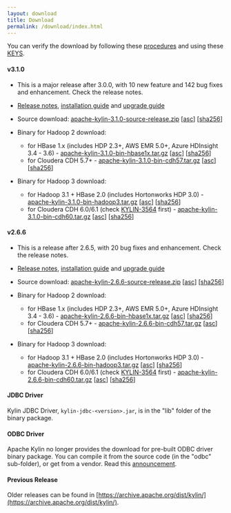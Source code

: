 ```yaml
---
layout: download
title: Download
permalink: /download/index.html
---
```


You can verify the download by following these [procedures](https://www.apache.org/info/verification.html) and using these [KEYS](https://www.apache.org/dist/kylin/KEYS).

#### v3.1.0
- This is a major release after 3.0.0, with 10 new feature and 142 bug fixes and enhancement. Check the release notes.
- [Release notes](/docs/release_notes.html), [installation guide](/docs/install/index.html) and [upgrade guide](/docs/howto/howto_upgrade.html)
- Source download: [apache-kylin-3.1.0-source-release.zip](https://www.apache.org/dyn/closer.cgi/kylin/apache-kylin-3.1.0/apache-kylin-3.1.0-source-release.zip) \[[asc](https://www.apache.org/dist/kylin/apache-kylin-3.1.0/apache-kylin-3.1.0-source-release.zip.asc)\] \[[sha256](https://www.apache.org/dist/kylin/apache-kylin-3.1.0/apache-kylin-3.1.0-source-release.zip.sha256)\]
- Binary for Hadoop 2 download:
  - for HBase 1.x (includes HDP 2.3+, AWS EMR 5.0+, Azure HDInsight 3.4 - 3.6) - [apache-kylin-3.1.0-bin-hbase1x.tar.gz](https://www.apache.org/dyn/closer.cgi/kylin/apache-kylin-3.1.0/apache-kylin-3.1.0-bin-hbase1x.tar.gz) \[[asc](https://www.apache.org/dist/kylin/apache-kylin-3.1.0/apache-kylin-3.1.0-bin-hbase1x.tar.gz.asc)\] \[[sha256](https://www.apache.org/dist/kylin/apache-kylin-3.1.0/apache-kylin-3.1.0-bin-hbase1x.tar.gz.sha256)\]
  - for Cloudera CDH 5.7+ - [apache-kylin-3.1.0-bin-cdh57.tar.gz](https://www.apache.org/dyn/closer.cgi/kylin/apache-kylin-3.1.0/apache-kylin-3.1.0-bin-cdh57.tar.gz) \[[asc](https://www.apache.org/dist/kylin/apache-kylin-3.1.0/apache-kylin-3.1.0-bin-cdh57.tar.gz.asc)\] \[[sha256](https://www.apache.org/dist/kylin/apache-kylin-3.1.0/apache-kylin-3.1.0-bin-cdh57.tar.gz.sha256)\]

- Binary for Hadoop 3 download:
  - for Hadoop 3.1 + HBase 2.0 (includes Hortonworks HDP 3.0) - [apache-kylin-3.1.0-bin-hadoop3.tar.gz](https://www.apache.org/dyn/closer.cgi/kylin/apache-kylin-3.1.0/apache-kylin-3.1.0-bin-hadoop3.tar.gz) \[[asc](https://www.apache.org/dist/kylin/apache-kylin-3.1.0/apache-kylin-3.1.0-bin-hadoop3.tar.gz.asc)\] \[[sha256](https://www.apache.org/dist/kylin/apache-kylin-3.1.0/apache-kylin-3.1.0-bin-hadoop3.tar.gz.sha256)\]
  - for Cloudera CDH 6.0/6.1 (check [KYLIN-3564](https://issues.apache.org/jira/browse/KYLIN-3564) first) - [apache-kylin-3.1.0-bin-cdh60.tar.gz](https://www.apache.org/dyn/closer.cgi/kylin/apache-kylin-3.1.0/apache-kylin-3.1.0-bin-cdh60.tar.gz) \[[asc](https://www.apache.org/dist/kylin/apache-kylin-3.1.0/apache-kylin-3.1.0-bin-cdh60.tar.gz.asc)\] \[[sha256](https://www.apache.org/dist/kylin/apache-kylin-3.1.0/apache-kylin-3.1.0-bin-cdh60.tar.gz.sha256)\]

#### v2.6.6
- This is a release after 2.6.5, with 20 bug fixes and enhancement. Check the release notes.
- [Release notes](/docs/release_notes.html), [installation guide](/docs/install/index.html) and [upgrade guide](/docs/howto/howto_upgrade.html)
- Source download: [apache-kylin-2.6.6-source-release.zip](https://www.apache.org/dyn/closer.cgi/kylin/apache-kylin-2.6.6/apache-kylin-2.6.6-source-release.zip) \[[asc](https://www.apache.org/dist/kylin/apache-kylin-2.6.6/apache-kylin-2.6.6-source-release.zip.asc)\] \[[sha256](https://www.apache.org/dist/kylin/apache-kylin-2.6.6/apache-kylin-2.6.6-source-release.zip.sha256)\]
- Binary for Hadoop 2 download:
  - for HBase 1.x (includes HDP 2.3+, AWS EMR 5.0+, Azure HDInsight 3.4 - 3.6) - [apache-kylin-2.6.6-bin-hbase1x.tar.gz](https://www.apache.org/dyn/closer.cgi/kylin/apache-kylin-2.6.6/apache-kylin-2.6.6-bin-hbase1x.tar.gz) \[[asc](https://www.apache.org/dist/kylin/apache-kylin-2.6.6/apache-kylin-2.6.6-bin-hbase1x.tar.gz.asc)\] \[[sha256](https://www.apache.org/dist/kylin/apache-kylin-2.6.6/apache-kylin-2.6.6-bin-hbase1x.tar.gz.sha256)\]
  - for Cloudera CDH 5.7+ - [apache-kylin-2.6.6-bin-cdh57.tar.gz](https://www.apache.org/dyn/closer.cgi/kylin/apache-kylin-2.6.6/apache-kylin-2.6.6-bin-cdh57.tar.gz) \[[asc](https://www.apache.org/dist/kylin/apache-kylin-2.6.6/apache-kylin-2.6.6-bin-cdh57.tar.gz.asc)\] \[[sha256](https://www.apache.org/dist/kylin/apache-kylin-2.6.6/apache-kylin-2.6.6-bin-cdh57.tar.gz.sha256)\]

- Binary for Hadoop 3 download:
  - for Hadoop 3.1 + HBase 2.0 (includes Hortonworks HDP 3.0) - [apache-kylin-2.6.6-bin-hadoop3.tar.gz](https://www.apache.org/dyn/closer.cgi/kylin/apache-kylin-2.6.6/apache-kylin-2.6.6-bin-hadoop3.tar.gz) \[[asc](https://www.apache.org/dist/kylin/apache-kylin-2.6.6/apache-kylin-2.6.6-bin-hadoop3.tar.gz.asc)\] \[[sha256](https://www.apache.org/dist/kylin/apache-kylin-2.6.6/apache-kylin-2.6.6-bin-hadoop3.tar.gz.sha256)\]
  - for Cloudera CDH 6.0/6.1 (check [KYLIN-3564](https://issues.apache.org/jira/browse/KYLIN-3564) first) - [apache-kylin-2.6.6-bin-cdh60.tar.gz](https://www.apache.org/dyn/closer.cgi/kylin/apache-kylin-2.6.6/apache-kylin-2.6.6-bin-cdh60.tar.gz) \[[asc](https://www.apache.org/dist/kylin/apache-kylin-2.6.6/apache-kylin-2.6.6-bin-cdh60.tar.gz.asc)\] \[[sha256](https://www.apache.org/dist/kylin/apache-kylin-2.6.6/apache-kylin-2.6.6-bin-cdh60.tar.gz.sha256)\]

#### JDBC Driver

Kylin JDBC Driver, `kylin-jdbc-<version>.jar`, is in the "lib" folder of the binary package.

#### ODBC Driver

Apache Kylin no longer provides the download for pre-built ODBC driver binary package. You can compile it from the source code (in the "odbc" sub-folder), or get from a vendor. Read this [announcement](http://apache-kylin.74782.x6.nabble.com/Kylin-ODBC-driver-is-removed-from-download-page-td12928.html).

#### Previous Release

Older releases can be found in [https://archive.apache.org/dist/kylin/](https://archive.apache.org/dist/kylin/).

